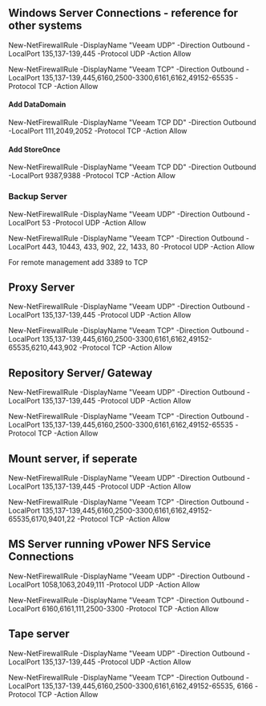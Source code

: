 ## Windows Server Connections - reference for other systems

  New-NetFirewallRule -DisplayName "Veeam UDP" -Direction Outbound -LocalPort 135,137-139,445 -Protocol UDP -Action Allow

  New-NetFirewallRule -DisplayName "Veeam TCP" -Direction Outbound -LocalPort 135,137-139,445,6160,2500-3300,6161,6162,49152-65535 -Protocol TCP -Action Allow

#### Add DataDomain

  New-NetFirewallRule -DisplayName "Veeam TCP DD" -Direction Outbound -LocalPort 111,2049,2052 -Protocol TCP -Action Allow

#### Add StoreOnce

  New-NetFirewallRule -DisplayName "Veeam TCP DD" -Direction Outbound -LocalPort 9387,9388 -Protocol TCP -Action Allow

### Backup Server 

  New-NetFirewallRule -DisplayName "Veeam UDP" -Direction Outbound -LocalPort 53 -Protocol UDP -Action Allow

  New-NetFirewallRule -DisplayName "Veeam TCP" -Direction Outbound -LocalPort 443, 10443, 433, 902, 22, 1433, 80 -Protocol UDP -Action Allow

For remote management add 3389 to TCP

## Proxy Server

  New-NetFirewallRule -DisplayName "Veeam UDP" -Direction Outbound -LocalPort 135,137-139,445 -Protocol UDP -Action Allow

  New-NetFirewallRule -DisplayName "Veeam TCP" -Direction Outbound -LocalPort 135,137-139,445,6160,2500-3300,6161,6162,49152-65535,6210,443,902 -Protocol TCP -Action Allow

## Repository Server/ Gateway

  New-NetFirewallRule -DisplayName "Veeam UDP" -Direction Outbound -LocalPort 135,137-139,445 -Protocol UDP -Action Allow

  New-NetFirewallRule -DisplayName "Veeam TCP" -Direction Outbound -LocalPort 135,137-139,445,6160,2500-3300,6161,6162,49152-65535 -Protocol TCP -Action Allow

## Mount server, if seperate

  New-NetFirewallRule -DisplayName "Veeam UDP" -Direction Outbound -LocalPort 135,137-139,445 -Protocol UDP -Action Allow

  New-NetFirewallRule -DisplayName "Veeam TCP" -Direction Outbound -LocalPort 135,137-139,445,6160,2500-3300,6161,6162,49152-65535,6170,9401,22 -Protocol TCP -Action Allow

## MS Server running vPower NFS Service Connections

  New-NetFirewallRule -DisplayName "Veeam UDP" -Direction Outbound -LocalPort 1058,1063,2049,111 -Protocol UDP -Action Allow

  New-NetFirewallRule -DisplayName "Veeam TCP" -Direction Outbound -LocalPort 6160,6161,111,2500-3300 -Protocol TCP -Action Allow

## Tape server

  New-NetFirewallRule -DisplayName "Veeam UDP" -Direction Outbound -LocalPort 135,137-139,445 -Protocol UDP -Action Allow

  New-NetFirewallRule -DisplayName "Veeam TCP" -Direction Outbound -LocalPort 135,137-139,445,6160,2500-3300,6161,6162,49152-65535, 6166 -Protocol TCP -Action Allow

